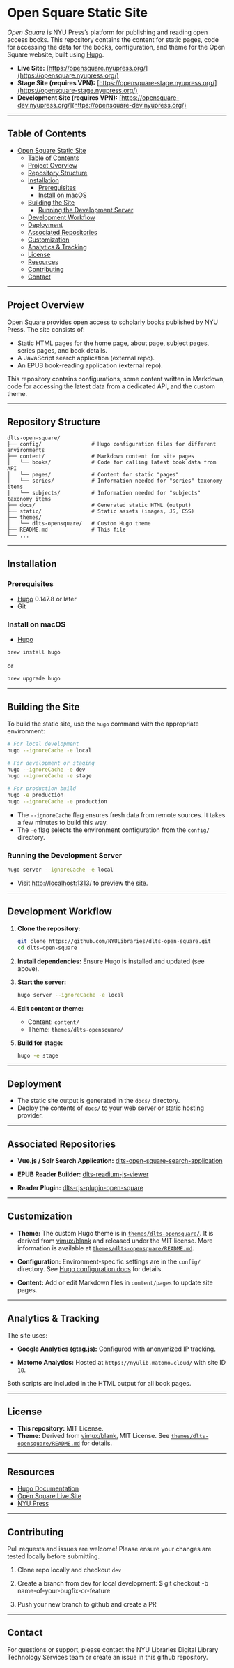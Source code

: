 # Open Square Static Site

*Open Square* is NYU Press’s platform for publishing and reading open access books. This repository contains the content for static pages, code for accessing the data for the books, configuration, and theme for the Open Square website, built using [Hugo](https://gohugo.io/).

- **Live Site:** [https://opensquare.nyupress.org/](https://opensquare.nyupress.org/)
- **Stage Site (requires VPN):** [https://opensquare-stage.nyupress.org/](https://opensquare-stage.nyupress.org/)
- **Development Site (requires VPN):** [https://opensquare-dev.nyupress.org/](https://opensquare-dev.nyupress.org/)

---

## Table of Contents
- [Open Square Static Site](#open-square-static-site)
  - [Table of Contents](#table-of-contents)
  - [Project Overview](#project-overview)
  - [Repository Structure](#repository-structure)
  - [Installation](#installation)
    - [Prerequisites](#prerequisites)
    - [Install on macOS](#install-on-macos)
  - [Building the Site](#building-the-site)
    - [Running the Development Server](#running-the-development-server)
  - [Development Workflow](#development-workflow)
  - [Deployment](#deployment)
  - [Associated Repositories](#associated-repositories)
  - [Customization](#customization)
  - [Analytics \& Tracking](#analytics--tracking)
  - [License](#license)
  - [Resources](#resources)
  - [Contributing](#contributing)
  - [Contact](#contact)

---

## Project Overview

Open Square provides open access to scholarly books published by NYU Press. The site consists of:

- Static HTML pages for the home page, about page, subject pages, series pages, and book details.
- A JavaScript search application (external repo).
- An EPUB book-reading application (external repo).

This repository contains configurations, some content written in Markdown, code for accessing the latest data from a dedicated API, and the custom theme.

---

## Repository Structure

```
dlts-open-square/
├── config/                # Hugo configuration files for different environments
├── content/               # Markdown content for site pages
│   └── books/             # Code for calling latest book data from API
│   └── pages/             # Content for static "pages"
│   └── series/            # Information needed for "series" taxonomy items
│   └── subjects/          # Information needed for "subjects" taxonomy items
├── docs/                  # Generated static HTML (output)
├── static/                # Static assets (images, JS, CSS)
├── themes/
│   └── dlts-opensquare/   # Custom Hugo theme
├── README.md              # This file
└── ...
```

---

## Installation

### Prerequisites

- [Hugo](https://gohugo.io/installation/) 0.147.8 or later
- Git

### Install on macOS

- [Hugo](https://gohugo.io/installation/)
```sh
brew install hugo
```
or
```sh
brew upgrade hugo
```

---

## Building the Site

To build the static site, use the `hugo` command with the appropriate environment:

```sh
# For local development
hugo --ignoreCache -e local

# For development or staging
hugo --ignoreCache -e dev
hugo --ignoreCache -e stage

# For production build
hugo -e production
hugo --ignoreCache -e production
```

- The `--ignoreCache` flag ensures fresh data from remote sources. It takes a few minutes to build this way.
- The `-e` flag selects the environment configuration from the `config/` directory.

### Running the Development Server

```sh
hugo server --ignoreCache -e local
```

- Visit [http://localhost:1313/](http://localhost:1313/) to preview the site.


---

## Development Workflow

1. **Clone the repository:**
   ```sh
   git clone https://github.com/NYULibraries/dlts-open-square.git
   cd dlts-open-square
   ```

2. **Install dependencies:**
   Ensure Hugo is installed and updated (see above).

3. **Start the server:**
   ```sh
   hugo server --ignoreCache -e local
   ```

4. **Edit content or theme:**
   - Content: `content/`
   - Theme: `themes/dlts-opensquare/`

5. **Build for stage:**
   ```sh
   hugo -e stage
   ```

---

## Deployment

- The static site output is generated in the `docs/` directory.
- Deploy the contents of `docs/` to your web server or static hosting provider.

---

## Associated Repositories

- **Vue.js / Solr Search Application:**
  [dlts-open-square-search-application](https://github.com/NYULibraries/dlts-open-square-search-application)

- **EPUB Reader Builder:**
  [dlts-readium-js-viewer](https://github.com/NYULibraries/dlts-readium-js-viewer)

- **Reader Plugin:**
  [dlts-rjs-plugin-open-square](https://github.com/NYULibraries/dlts-rjs-plugin-open-square)

---

## Customization

- **Theme:**
  The custom Hugo theme is in [`themes/dlts-opensquare/`](themes/dlts-opensquare/).
  It is derived from [vimux/blank](https://github.com/vimux/blank) and released under the MIT license.
  More information is available at [`themes/dlts-opensquare/README.md`](themes/dlts-opensquare/README.md).

- **Configuration:**
  Environment-specific settings are in the `config/` directory.
  See [Hugo configuration docs](https://gohugo.io/getting-started/configuration/) for details.

- **Content:**
  Add or edit Markdown files in `content/pages` to update site pages.



---
## Analytics & Tracking

The site uses:

- **Google Analytics (gtag.js):**
  Configured with anonymized IP tracking.

- **Matomo Analytics:**
  Hosted at `https://nyulib.matomo.cloud/` with site ID `18`.

Both scripts are included in the HTML output for all book pages.

---

## License

- **This repository:** MIT License.
- **Theme:** Derived from [vimux/blank](https://github.com/vimux/blank), MIT License.
  See [`themes/dlts-opensquare/README.md`](themes/dlts-opensquare/README.md) for details.

---

## Resources

- [Hugo Documentation](https://gohugo.io/documentation/)
- [Open Square Live Site](https://opensquare.nyupress.org/)
- [NYU Press](https://nyupress.org/)

---

## Contributing

Pull requests and issues are welcome! Please ensure your changes are tested locally before submitting.
1. Clone repo locally and checkout `dev`

1. Create a branch from dev for local development:
    $ git checkout -b name-of-your-bugfix-or-feature

1. Push your new branch to github and create a PR

---

## Contact

For questions or support, please contact the NYU Libraries Digital Library Technology Services team or create an issue in this github repository.
